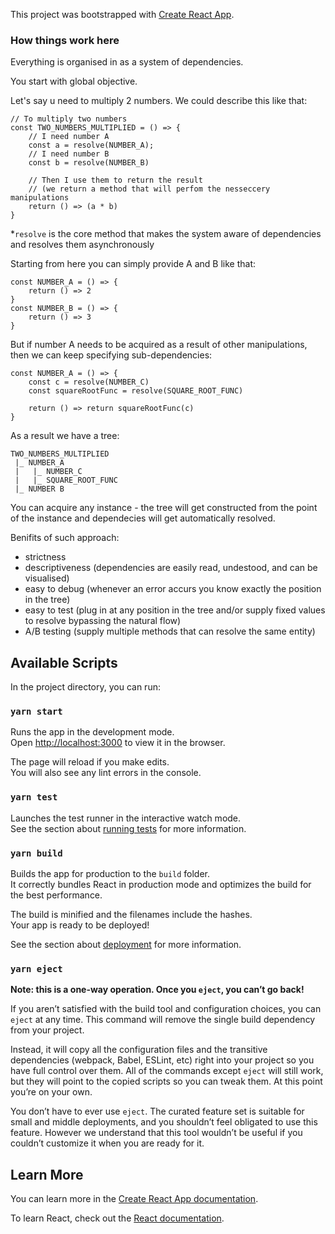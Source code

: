 This project was bootstrapped with [Create React App](https://github.com/facebook/create-react-app).

### How things work here

Everything is organised in as a system of dependencies.

You start with global objective.

Let's say u need to multiply 2 numbers. We could describe this like that:
```
// To multiply two numbers
const TWO_NUMBERS_MULTIPLIED = () => {
    // I need number A
    const a = resolve(NUMBER_A);
    // I need number B
    const b = resolve(NUMBER_B)

    // Then I use them to return the result
    // (we return a method that will perfom the nesseccery manipulations
    return () => (a * b)
}  
```
*`resolve` is the core method that makes the system aware of dependencies and resolves them asynchronously 

Starting from here you can simply provide A and B like that:
```
const NUMBER_A = () => {
    return () => 2
}
const NUMBER_B = () => {
    return () => 3
}
```

But if number A needs to be acquired as a result of other manipulations, then we can keep specifying sub-dependencies:
```
const NUMBER_A = () => {
    const c = resolve(NUMBER_C)
    const squareRootFunc = resolve(SQUARE_ROOT_FUNC)

    return () => return squareRootFunc(c)
}
```

As a result we have a tree:
```
TWO_NUMBERS_MULTIPLIED
 |_ NUMBER_A
 |   |_ NUMBER_C
 |   |_ SQUARE_ROOT_FUNC
 |_ NUMBER B
```

You can acquire any instance - the tree will get constructed from the point of the instance and dependecies will get automatically resolved.

Benifits of such approach:
* strictness
* descriptiveness (dependencies are easily read, undestood, and can be visualised)
* easy to debug (whenever an error accurs you know exactly the position in the tree)
* easy to test (plug in at any position in the tree and/or supply fixed values to resolve bypassing the natural flow)
* A/B testing (supply multiple methods that can resolve the same entity)

## Available Scripts

In the project directory, you can run:

### `yarn start`

Runs the app in the development mode.<br />
Open [http://localhost:3000](http://localhost:3000) to view it in the browser.

The page will reload if you make edits.<br />
You will also see any lint errors in the console.

### `yarn test`

Launches the test runner in the interactive watch mode.<br />
See the section about [running tests](https://facebook.github.io/create-react-app/docs/running-tests) for more information.

### `yarn build`

Builds the app for production to the `build` folder.<br />
It correctly bundles React in production mode and optimizes the build for the best performance.

The build is minified and the filenames include the hashes.<br />
Your app is ready to be deployed!

See the section about [deployment](https://facebook.github.io/create-react-app/docs/deployment) for more information.

### `yarn eject`

**Note: this is a one-way operation. Once you `eject`, you can’t go back!**

If you aren’t satisfied with the build tool and configuration choices, you can `eject` at any time. This command will remove the single build dependency from your project.

Instead, it will copy all the configuration files and the transitive dependencies (webpack, Babel, ESLint, etc) right into your project so you have full control over them. All of the commands except `eject` will still work, but they will point to the copied scripts so you can tweak them. At this point you’re on your own.

You don’t have to ever use `eject`. The curated feature set is suitable for small and middle deployments, and you shouldn’t feel obligated to use this feature. However we understand that this tool wouldn’t be useful if you couldn’t customize it when you are ready for it.

## Learn More

You can learn more in the [Create React App documentation](https://facebook.github.io/create-react-app/docs/getting-started).

To learn React, check out the [React documentation](https://reactjs.org/).
